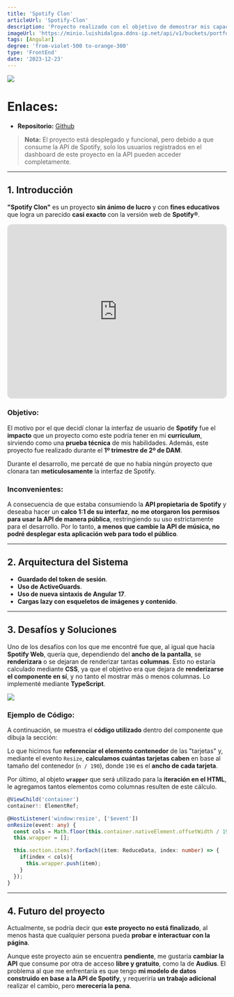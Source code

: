 ```yaml
---
title: 'Spotify Clon'
articleUrl: 'Spotify-Clon'
description: 'Proyecto realizado con el objetivo de demostrar mis capacidades avanzadas en Angular. Desarrolle unaplicación que consume la API de Spotify e intenta replicar varias de las funcionalidades de la propia Spotify de lforma mas fiel y cuidadosamente posible'
imageUrl: 'https://minio.luishidalgoa.ddns-ip.net/api/v1/buckets/portfolio/objects/download?preview=true&prefix=posts%2FSpotify_Clon%2Fspotify_clon.png&version_id=null'
tags: [Angular]
degree: 'from-violet-500 to-orange-300'
type: 'FrontEnd'
date: '2023-12-23'
---
```


<img png src="https://minio.luishidalgoa.ddns-ip.net/api/v1/buckets/portfolio/objects/download?preview=true&prefix=posts%2FSpotify_Clon%2Fspotify_clon.png&version_id=null">

# Enlaces:
- **Repositorio:** [Github](https://github.com/luishidalgoa/Spotify_Clon)

> **Nota:** El proyecto está desplegado y funcional, pero debido a que consume la API de Spotify, solo los usuarios registrados en el dashboard de este proyecto en la API pueden acceder completamente.

---

## 1. Introducción

**"Spotify Clon"** es un proyecto **sin ánimo de lucro** y con **fines educativos** que logra un parecido **casi exacto** con la versión web de **Spotify®**.


<iframe style="min-width: 100%;height: 400px;border-radius: 10px;" src="https://www.youtube.com/embed/xYG9SelwimE?si=su8k6m1JpYv2tAtl" title="YouTube video player" frameborder="0" allow="accelerometer; autoplay; clipboard-write; encrypted-media; gyroscope; picture-in-picture; web-share" referrerpolicy="strict-origin-when-cross-origin" allowfullscreen></iframe>

<h3 tab="1"> Objetivo:</h3>
<div tab="2">

El motivo por el que decidí clonar la interfaz de usuario de **Spotify** fue el **impacto** que un proyecto como este podría tener en mi **currículum**, sirviendo como una **prueba técnica** de mis habilidades. Además, este proyecto fue realizado durante el **1º trimestre de 2º de DAM**.

Durante el desarrollo, me percaté de que no había ningún proyecto que clonara tan **meticulosamente** la interfaz de Spotify.

</div>

<h3 tab="1">Inconvenientes:</h3>

<div tab="2">

A consecuencia de que estaba consumiendo la **API propietaria de Spotify** y deseaba hacer un **calco 1:1 de su interfaz**, **no me otorgaron los permisos para usar la API de manera pública**, restringiendo su uso estrictamente para el desarrollo. Por lo tanto, **a menos que cambie la API de música, no podré desplegar esta aplicación web para todo el público**.


</div>

---

## 2. Arquitectura del Sistema

- **Guardado del token de sesión**.
- **Uso de ActiveGuards**.
- **Uso de nueva sintaxis de Angular 17**.
- **Cargas lazy con esqueletos de imágenes y contenido**.

---

## 3. Desafíos y Soluciones

Uno de los desafíos con los que me encontré fue que, al igual que hacía **Spotify Web**, quería que, dependiendo del **ancho de la pantalla**, se **renderizara** o se dejaran de renderizar tantas **columnas**. Esto no estaría calculado mediante **CSS**, ya que el objetivo era que dejara de **renderizarse el componente en sí**, y no tanto el mostrar más o menos columnas. Lo implementé mediante **TypeScript**.


<img jpg src="https://minio.luishidalgoa.ddns-ip.net/api/v1/buckets/portfolio/objects/download?preview=true&prefix=posts%2FSpotify_Clon%2FSectionsGift.gif&version_id=null">

<h3 tab="1"> Ejemplo de Código:</h3>
<div tab="2">

A continuación, se muestra el **código utilizado** dentro del componente que dibuja la sección:

Lo que hicimos fue **referenciar el elemento contenedor** de las "tarjetas" y, mediante el evento `Resize`, **calculamos cuántas tarjetas caben** en base al tamaño del contenedor (`n / 190`), donde `190` es el **ancho de cada tarjeta**.

Por último, al objeto **`wrapper`** que será utilizado para la **iteración en el HTML**, le agregamos tantos elementos como columnas resulten de este cálculo.
</div>

```typescript
@ViewChild('container') 
container!: ElementRef;

@HostListener('window:resize', ['$event'])
onResize(event: any) {
  const cols = Math.floor(this.container.nativeElement.offsetWidth / 190);
  this.wrapper = [];

  this.section.items?.forEach((item: ReduceData, index: number) => {
    if(index < cols){
      this.wrapper.push(item);
    }
  });
}
```

---
## 4. Futuro del proyecto

Actualmente, se podría decir que **este proyecto no está finalizado**, al menos hasta que cualquier persona pueda **probar e interactuar con la página**.

Aunque este proyecto aún se encuentra **pendiente**, me gustaría **cambiar la API** que consume por otra de acceso **libre y gratuito**, como la de **Audius**. El problema al que me enfrentaría es que tengo **mi modelo de datos construido en base a la API de Spotify**, y requeriría **un trabajo adicional** realizar el cambio, pero **merecería la pena**.
